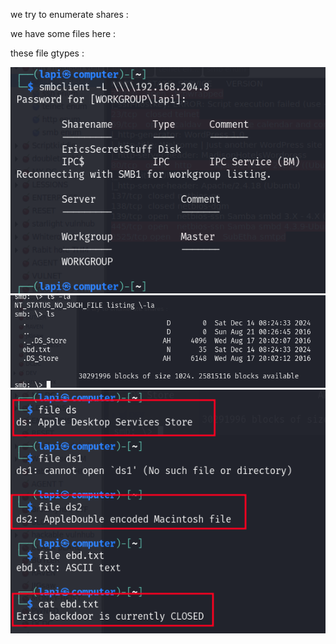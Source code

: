 


we try to enumerate shares :

we have some files here :







these file gtypes :





![unnamed_8704499e8b8c499fb884dc56fbec52a9](unnamed_8704499e8b8c499fb884dc56fbec52a9.png)
![unnamed_4efdd0e68a4245c89a3ae2911a87a241](unnamed_4efdd0e68a4245c89a3ae2911a87a241.png)
![unnamed_fd1dc8b911974ccea0b2e96ffc94070c](unnamed_fd1dc8b911974ccea0b2e96ffc94070c.png)
